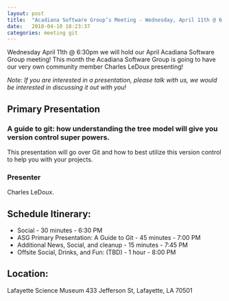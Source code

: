 ```yaml
---
layout: post
title:  "Acadiana Software Group’s Meeting - Wednesday, April 11th @ 6:30 PM"
date:   2018-04-10 18:23:37
categories: meeting git
---
```

Wednesday April 11th @ 6:30pm we will hold our April Acadiana Software Group meeting! This month the Acadiana Software Group is going to have our very own community member Charles LeDoux presenting!

*Note: If you are interested in a presentation, please talk with us, we would be interested in discussing it out with you!*


## Primary Presentation
 
### A guide to git: how understanding the tree model will give you version control super powers.

This presentation will go over Git and how to best utilize this version control to help you with your projects.

### Presenter

Charles LeDoux.

## Schedule Itinerary:

* Social - 30 minutes - 6:30 PM
* ASG Primary Presentation: A Guide to Git - 45 minutes - 7:00 PM
* Additional News, Social, and cleanup - 15 minutes - 7:45 PM
* Offsite Social, Drinks, and Fun: (TBD) - 1 hour - 8:00 PM

## Location: 

Lafayette Science Museum
433 Jefferson St, 
Lafayette, LA 70501
